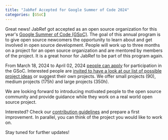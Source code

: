 ```yaml
---
title: "JabRef Accepted for Google Summer of Code 2024"
categories: [GSoC]
---
```


Great news! JabRef got accepted as an open source organization for this year's [Google Summer of Code (GSoC)](https://summerofcode.withgoogle.com/).
The goal of this annual program is to give open source newcomers the opportunity to learn about and get involved in open source development.
People will work up to three months on a project for an open source organization and are mentored by members of the project.
It is a great honor for JabRef to be part of this program again.

From March 18, 2024 to April 02, 2024 [people can apply](https://summerofcode.withgoogle.com/programs/2024/organizations/jabref-ev) for participation in the GSoC.
Interested people are [invited to have a look at our list of possible project ideas](https://github.com/JabRef/jabref/wiki/GSOC-2024-ideas-list) or suggest their own projects.
We offer small projects (90), medium projects (175h) and large projects (350h).

We are looking forward to introducing motivated people to the open source community and provide guidance while they work on a real world open source project.

Interested? Check our [contribution guidelines](https://devdocs.jabref.org/contributing#contribute-code) and prepare a first improvement.
In parallel, you can think of the project you would like to work on.

Stay tuned for further updates!
